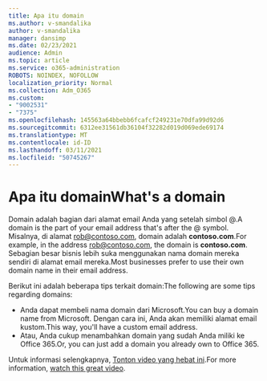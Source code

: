 ```yaml
---
title: Apa itu domain
ms.author: v-smandalika
author: v-smandalika
manager: dansimp
ms.date: 02/23/2021
audience: Admin
ms.topic: article
ms.service: o365-administration
ROBOTS: NOINDEX, NOFOLLOW
localization_priority: Normal
ms.collection: Adm_O365
ms.custom:
- "9002531"
- "7375"
ms.openlocfilehash: 145563a64bbebb6fcafcf249231e70dfa99d92d6
ms.sourcegitcommit: 6312ee31561db36104f32282d019d069ede69174
ms.translationtype: MT
ms.contentlocale: id-ID
ms.lasthandoff: 03/11/2021
ms.locfileid: "50745267"
---
```

# <a name="whats-a-domain"></a><span data-ttu-id="f7ce8-102">Apa itu domain</span><span class="sxs-lookup"><span data-stu-id="f7ce8-102">What's a domain</span></span>

<span data-ttu-id="f7ce8-103">Domain adalah bagian dari alamat email Anda yang setelah simbol @.</span><span class="sxs-lookup"><span data-stu-id="f7ce8-103">A domain is the part of your email address that's after the @ symbol.</span></span> <span data-ttu-id="f7ce8-104">Misalnya, di alamat rob@contoso.com, domain adalah **contoso.com**.</span><span class="sxs-lookup"><span data-stu-id="f7ce8-104">For example, in the address rob@contoso.com, the domain is **contoso.com**.</span></span> <span data-ttu-id="f7ce8-105">Sebagian besar bisnis lebih suka menggunakan nama domain mereka sendiri di alamat email mereka.</span><span class="sxs-lookup"><span data-stu-id="f7ce8-105">Most businesses prefer to use their own domain name in their email address.</span></span>

<span data-ttu-id="f7ce8-106">Berikut ini adalah beberapa tips terkait domain:</span><span class="sxs-lookup"><span data-stu-id="f7ce8-106">The following are some tips regarding domains:</span></span>

- <span data-ttu-id="f7ce8-107">Anda dapat membeli nama domain dari Microsoft.</span><span class="sxs-lookup"><span data-stu-id="f7ce8-107">You can buy a domain name from Microsoft.</span></span> <span data-ttu-id="f7ce8-108">Dengan cara ini, Anda akan memiliki alamat email kustom.</span><span class="sxs-lookup"><span data-stu-id="f7ce8-108">This way, you'll have a custom email address.</span></span>
- <span data-ttu-id="f7ce8-109">Atau, Anda cukup menambahkan domain yang sudah Anda miliki ke Office 365.</span><span class="sxs-lookup"><span data-stu-id="f7ce8-109">Or, you can just add a domain you already own to Office 365.</span></span>

<span data-ttu-id="f7ce8-110">Untuk informasi selengkapnya, [Tonton video yang hebat ini](https://www.youtube.com/watch).</span><span class="sxs-lookup"><span data-stu-id="f7ce8-110">For more information, [watch this great video](https://www.youtube.com/watch).</span></span>